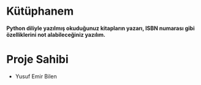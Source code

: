# Kütüphanem
**Python diliyle yazılmış okuduğunuz kitapların yazarı, ISBN numarası gibi özelliklerini not alabileceğiniz yazılım.**

# Proje Sahibi
- Yusuf Emir Bilen 
